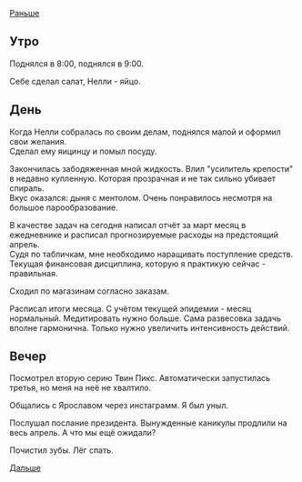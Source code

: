 [Раньше](2020.04.01.md)
## Утро
Поднялся в 8:00, поднялся в 9:00.

Себе сделал салат, Нелли - яйцо.
## День
Когда Нелли собралась по своим делам, поднялся малой и оформил свои желания.  
Сделал ему яицинцу и помыл посуду.

Закончилась забодяженная мной жидкость. Влил "усилитель крепости" в недавно купленную. Которая прозрачная и не так сильно убивает спираль.  
Вкус оказался: дыня с ментолом. Очень понравилось несмотря на большое парообразование.

В качестве задач на сегодня написал отчёт за март месяц в ежедневнике и расписал прогнозируемые расходы на предстоящий апрель.  
Судя по табличкам, мне необходимо наращивать поступление средств. Текущая финансовая дисциплина, которую я практикую сейчас - правильная.

Сходил по магазинам согласно заказам.

Расписал итоги месяца. С учётом текущей эпидемии - месяц нормальный. Медитировать нужно больше. Сама развесовка задачь вполне гармонична. Только нужно увеличить интенсивность действий.
## Вечер
Посмотрел вторую серию Твин Пикс. Автоматически запустилась третья, но меня на неё не хвалтило.

Общались с Ярославом через инстаграмм. Я был уныл.  

Послушал послание президента. Вынужденные каникулы продлили на весь апрель. А что мы ещё ожидали?

Почистил зубы. Лёг спать.

[Дальше](2020.04.03.md)